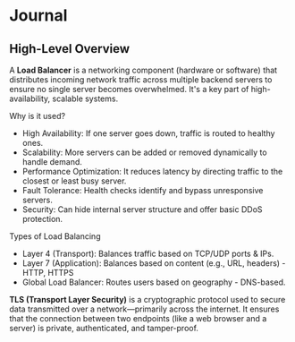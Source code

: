 # Journal

## High-Level Overview

A **Load Balancer** is a networking component (hardware or software) that
distributes incoming network traffic across multiple backend servers to ensure
no single server becomes overwhelmed. It's a key part of high-availability,
scalable systems.

Why is it used?

- High Availability: If one server goes down, traffic is routed to healthy ones.
- Scalability: More servers can be added or removed dynamically to handle
  demand.
- Performance Optimization: It reduces latency by directing traffic to the
  closest or least busy server.
- Fault Tolerance: Health checks identify and bypass unresponsive servers.
- Security: Can hide internal server structure and offer basic DDoS protection.

Types of Load Balancing

- Layer 4 (Transport): Balances traffic based on TCP/UDP ports & IPs.
- Layer 7 (Application): Balances based on content (e.g., URL, headers) - HTTP,
  HTTPS
- Global Load Balancer: Routes users based on geography - DNS-based.

**TLS (Transport Layer Security)** is a cryptographic protocol used to secure
data transmitted over a network—primarily across the internet. It ensures that
the connection between two endpoints (like a web browser and a server) is
private, authenticated, and tamper-proof.
